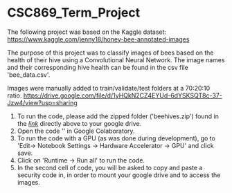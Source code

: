 # CSC869_Term_Project
The following project was based on the Kaggle dataset:  https://www.kaggle.com/jenny18/honey-bee-annotated-images

The purpose of this project was to classify images of bees based on the health of their hive using a Convolutional Neural Network.
The image names and their corresponding hive health can be found in the csv file 'bee_data.csv'.

Images were manually added to train/validate/test folders at a 70:20:10 ratio. 
https://drive.google.com/file/d/1yHQkN2CZ4EYUd-6dYSKSQT8c-37-Jzw4/view?usp=sharing

1. To run the code, please add the zipped folder ('beehives.zip') found in the *[link](https://drive.google.com/file/d/1yHQkN2CZ4EYUd-6dYSKSQT8c-37-Jzw4/view?usp=sharing
)* directly above to your google drive.
2. Open the code '' in Google Colaboratory.
3. To run the code with a GPU (as was done during development), go to 'Edit-> Notebook Settings -> Hardware Accelerator -> GPU' and click save. 
4. Click on 'Runtime -> Run all' to run the code. 
5. In the second cell of code, you will be asked to copy and paste a security code in, in order to mount your google drive and to access the images. 
